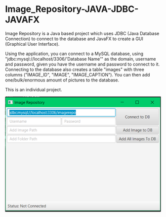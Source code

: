 # Image_Repository-JAVA-JDBC-JAVAFX

Image Repository is a Java based project which uses JDBC (Java Database Connection) to connect to the database and JavaFX to create a GUI (Graphical User Interface).

Using the application, you can connect to a MySQL database, using "jdbc:mysql://localhost/3306/'Database Name'" as the domain, username and password, given you have the username and password to connect to it. Connecting to the database also creates a table "images" with three columns ("IMAGE_ID", "IMAGE", "IMAGE_CAPTION"). You can then add one/bulk/enormous amount of pictures to the database.

This is an individual project.

<img src="Capture.PNG">

